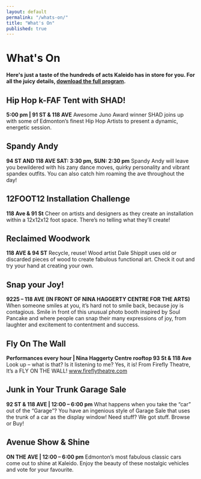 ```yaml
---
layout: default
permalink: "/whats-on/"
title: "What's On"
published: true
---
```


# What's On
**Here's just a taste of the hundreds of acts Kaleido has in store for you. For all the juicy details, [download the full program](http://cl.ly/QtEf/kaleido-program-2013-web.pdf).**

## Hip Hop k-FAF Tent with SHAD!
**5:00 pm | 91 ST & 118 AVE**
Awesome Juno Award winner SHAD joins up with some of Edmonton’s finest Hip Hop Artists to present a dynamic, energetic session.

## Spandy Andy
**94 ST AND 118 AVE SAT: 3:30 pm, SUN: 2:30 pm**
Spandy Andy will leave you bewildered with his zany dance moves, quirky personality and vibrant spandex outfits. You can also catch him roaming the ave throughout the day!

## 12FOOT12 Installation Challenge
**118 Ave & 91 St**
Cheer on artists and designers as they create an installation within a 12x12x12 foot space. There’s no telling what they’ll create!

## Reclaimed Woodwork
**118 AVE & 94 ST**
Recycle, reuse! Wood artist Dale Shippit uses old or discarded pieces of wood to create fabulous functional art. Check it out and try your hand at creating your own.

## Snap your Joy!
**9225 – 118 AVE (IN FRONT OF NINA HAGGERTY CENTRE FOR THE ARTS)**
When someone smiles at you, it’s hard not to smile back, because joy is contagious. Smile in front of this unusual photo booth inspired by Soul Pancake and where people can snap their many expressions of joy, from laughter and excitement to contentment and success.

## Fly On The Wall
**Performances every hour | Nina Haggerty Centre rooftop 93 St & 118 Ave**
Look up – what is that? Is it listening to me? Yes, it is! From Firefly Theatre, It’s a FLY ON THE WALL! www.fireflytheatre.com

## Junk in Your Trunk Garage Sale
**92 ST & 118 AVE | 12:00 – 6:00 pm**
What happens when you take the “car” out of the “Garage”? You have an ingenious style of Garage Sale that uses the trunk of a car as the display window! Need stuff? We got stuff. Browse or Buy!

## Avenue Show & Shine
**ON THE AVE | 12:00 – 6:00 pm**
Edmonton’s most fabulous classic cars come out to shine at Kaleido. Enjoy the beauty of these nostalgic vehicles and vote for your favourite.